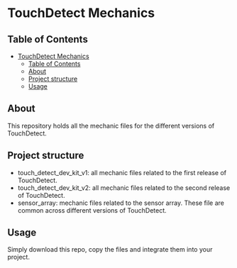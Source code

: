 # TouchDetect Mechanics

## Table of Contents

- [TouchDetect Mechanics](#touchdetect-mechanics)
  - [Table of Contents](#table-of-contents)
  - [About](#about)
  - [Project structure](#project-structure)
  - [Usage](#usage)

## About

This repository holds all the mechanic files for the different versions of TouchDetect.

## Project structure

- touch_detect_dev_kit_v1: all mechanic files related to the first release of TouchDetect.
- touch_detect_dev_kit_v2: all mechanic files related to the second release of TouchDetect.
- sensor_array: mechanic files related to the sensor array. These file are common across different versions of TouchDetect.

## Usage

Simply download this repo, copy the files and integrate them into your project.
